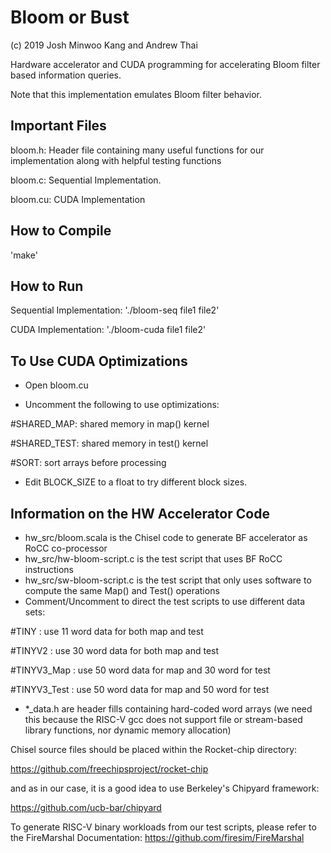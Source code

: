 # Bloom or Bust

(c) 2019 Josh Minwoo Kang and Andrew Thai

Hardware accelerator and CUDA programming for accelerating Bloom filter based information queries.

Note that this implementation emulates Bloom filter behavior.

## Important Files

bloom.h: Header file containing many useful functions for our
implementation along with helpful testing functions

bloom.c: Sequential Implementation.

bloom.cu: CUDA Implementation


## How to Compile

'make'


## How to Run

Sequential Implementation: './bloom-seq file1 file2'

CUDA Implementation: './bloom-cuda file1 file2'


## To Use CUDA Optimizations

- Open bloom.cu

- Uncomment the following to use optimizations:

#SHARED_MAP:  shared memory in map() kernel

#SHARED_TEST: shared memory in test() kernel

#SORT: 	      sort arrays before processing

- Edit BLOCK_SIZE to a float to try different block sizes.

## Information on the HW Accelerator Code

- hw_src/bloom.scala is the Chisel code to generate BF accelerator as RoCC co-processor
- hw_src/hw-bloom-script.c is the test script that uses BF RoCC instructions
- hw_src/sw-bloom-script.c is the test script that only uses software to compute the same Map() and Test() operations
- Comment/Uncomment to direct the test scripts to use different data sets:

#TINY  : use 11 word data for both map and test

#TINYV2  :  use 30 word data for both map and test

#TINYV3_Map  : use 50 word data for map and 30 word for test

#TINYV3_Test : use 50 word data for map and 50 word for test

- *_data.h are header fills containing hard-coded word arrays (we need this because the RISC-V gcc does not support file or stream-based library functions, nor dynamic memory allocation)

Chisel source files should be placed within the Rocket-chip directory: 

https://github.com/freechipsproject/rocket-chip

and as in our case, it is a good idea to use Berkeley's Chipyard framework: 

https://github.com/ucb-bar/chipyard

To generate RISC-V binary workloads from our test scripts, please refer to the FireMarshal Documentation:
https://github.com/firesim/FireMarshal
